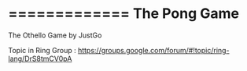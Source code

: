=============
The Pong Game
=============

The Othello Game by JustGo

Topic in Ring Group : https://groups.google.com/forum/#!topic/ring-lang/DrS8tmCV0pA

